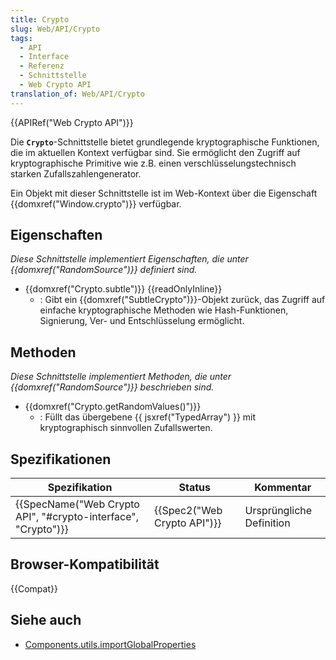 ```yaml
---
title: Crypto
slug: Web/API/Crypto
tags:
  - API
  - Interface
  - Referenz
  - Schnittstelle
  - Web Crypto API
translation_of: Web/API/Crypto
---
```

{{APIRef("Web Crypto API")}}

Die **`Crypto`**-Schnittstelle bietet grundlegende kryptographische Funktionen, die im aktuellen Kontext verfügbar sind. Sie ermöglicht den Zugriff auf kryptographische Primitive wie z.B. einen verschlüsselungstechnisch starken Zufallszahlengenerator.

Ein Objekt mit dieser Schnittstelle ist im Web-Kontext über die Eigenschaft {{domxref("Window.crypto")}} verfügbar.

## Eigenschaften

_Diese Schnittstelle implementiert Eigenschaften, die unter {{domxref("RandomSource")}} definiert sind._

- {{domxref("Crypto.subtle")}} {{readOnlyInline}}
  - : Gibt ein {{domxref("SubtleCrypto")}}-Objekt zurück, das Zugriff auf einfache kryptographische Methoden wie Hash-Funktionen, Signierung, Ver- und Entschlüsselung ermöglicht.

## Methoden

_Diese Schnittstelle implementiert Methoden, die unter {{domxref("RandomSource")}} beschrieben sind._

- {{domxref("Crypto.getRandomValues()")}}
  - : Füllt das übergebene {{ jsxref("TypedArray") }} mit kryptographisch sinnvollen Zufallswerten.

## Spezifikationen

| Spezifikation                                                                    | Status                               | Kommentar                |
| -------------------------------------------------------------------------------- | ------------------------------------ | ------------------------ |
| {{SpecName("Web Crypto API", "#crypto-interface", "Crypto")}} | {{Spec2("Web Crypto API")}} | Ursprüngliche Definition |

## Browser-Kompatibilität

{{Compat}}

## Siehe auch

- [Components.utils.importGlobalProperties](/de/docs/Components.utils.importGlobalProperties)
